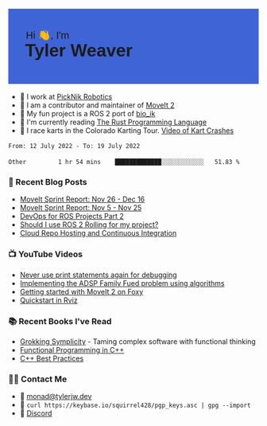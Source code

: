 [![Hi, I'm Tyler Weaver](https://github.com/tylerjw/tylerjw/blob/main/header.png?raw=true)](#)

- :office: I work at [PickNik Robotics](https://picknik.ai)
- :robot: I am a contributor and maintainer of [MoveIt 2](https://moveit.picknik.ai/foxy/index.html)
- :rocket: My fun project is a ROS 2 port of [bio_ik](https://github.com/tylerjw/bio_ik)
- :crab: I'm currently reading [The Rust Programming Language](https://doc.rust-lang.org/book/)
- :checkered_flag: I race karts in the Colorado Karting Tour.  [Video of Kart Crashes](https://www.youtube.com/watch?v=cfdHdgqLnpM)

<!--START_SECTION:waka-->

```text
From: 12 July 2022 - To: 19 July 2022

Other         1 hr 54 mins    █████████████░░░░░░░░░░░░   51.83 %
```

<!--END_SECTION:waka-->

### :orange_book: Recent Blog Posts

- [MoveIt Sprint Report: Nov 26 - Dec 16](https://moveit.ros.org/moveit/ros/2021/12/17/sprint-report-3.html)
- [MoveIt Sprint Report: Nov 5 - Nov 25](https://moveit.ros.org/moveit/ros/2021/11/30/sprint-report-2.html)
- [DevOps for ROS Projects Part 2](http://picknik.ai/ros/moveit/devops/2021/12/14/DevOps-for-ROS-Projects-Part-2.html)
- [Should I use ROS 2 Rolling for my project?](http://picknik.ai/ros/ros2/releases/moveit/2021/08/18/rolling-ridley.html)
- [Cloud Repo Hosting and Continuous Integration](http://picknik.ai/ros2/moveit2/devops/2021/02/18/DevOps-for-ROS-part1.html)

### :tv: YouTube Videos

- [Never use print statements again for debugging](https://www.youtube.com/watch?v=-Ab47MMmjcM)
- [Implementing the ADSP Family Fued problem using algorithms](https://www.youtube.com/watch?v=je9QQz7vr3s)
- [Getting started with MoveIt 2 on Foxy](https://www.youtube.com/watch?v=k85fH0snRm8)
- [Quickstart in Rviz](https://www.youtube.com/watch?v=kOGFvq9IriI)

### :books: Recent Books I've Read

- [Grokking Symplicity](https://www.manning.com/books/grokking-simplicity) - Taming complex software with functional thinking
- [Functional Programming in C++](https://www.manning.com/books/functional-programming-in-c-plus-plus)
- [C++ Best Practices](https://leanpub.com/cppbestpractices)

### :technologist: Contact Me

- :email: <monad@tylerjw.dev>
- :key: `curl https://keybase.io/squirrel428/pgp_keys.asc | gpg --import`
- :speech_balloon: [Discord](https://discord.gg/RrySut8)

